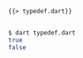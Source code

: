 <!--
title: Function Types
-->

<pre>
<code class="hljs dart">{{> typedef.dart}}
</code>
</pre>

```bash
$ dart typedef.dart
true
false
```
